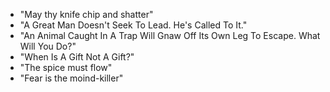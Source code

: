 - "May thy knife chip and shatter"
- "A Great Man Doesn't Seek To Lead. He's Called To 
It."
- "An Animal Caught In A Trap Will Gnaw Off Its Own 
Leg To Escape. What Will You Do?"
- "When Is A Gift Not A Gift?"
- "The spice must flow"
- "Fear is the moind-killer"
